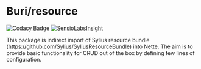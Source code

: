 # Buri/resource
[![Codacy Badge](https://img.shields.io/codacy/grade/53c71b07ede64b4386ed49785cbe6f4c.svg)](https://www.codacy.com/app/buri-buster/resource?utm_source=github.com&amp;utm_medium=referral&amp;utm_content=Buri/resource&amp;utm_campaign=Badge_Grade)
[![SensioLabsInsight](https://img.shields.io/sensiolabs/i/040b8ba4-e2ed-4287-bd59-4bcff4077b98.svg)](https://insight.sensiolabs.com/projects/040b8ba4-e2ed-4287-bd59-4bcff4077b98)

This package is indirect import of Sylius resource bundle (https://github.com/Sylius/SyliusResourceBundle) into Nette.
The aim is to provide basic functionality for CRUD out of the box by defining few lines of configuration.
